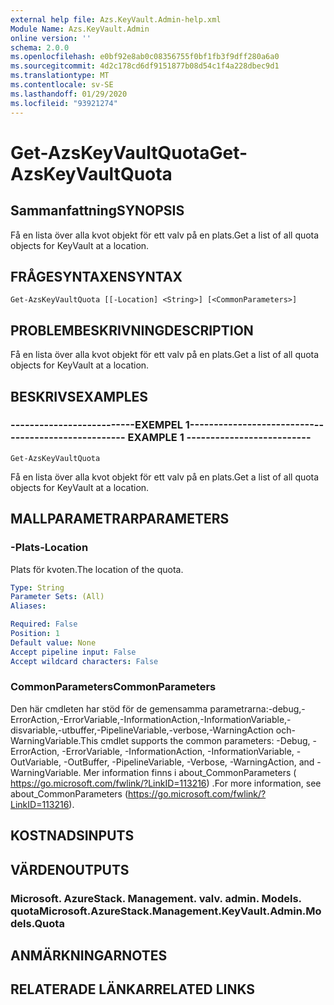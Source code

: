 ```yaml
---
external help file: Azs.KeyVault.Admin-help.xml
Module Name: Azs.KeyVault.Admin
online version: ''
schema: 2.0.0
ms.openlocfilehash: e0bf92e8ab0c08356755f0bf1fb3f9dff280a6a0
ms.sourcegitcommit: 4d2c178cd6df9151877b08d54c1f4a228dbec9d1
ms.translationtype: MT
ms.contentlocale: sv-SE
ms.lasthandoff: 01/29/2020
ms.locfileid: "93921274"
---
```

# <span data-ttu-id="ee599-101">Get-AzsKeyVaultQuota</span><span class="sxs-lookup"><span data-stu-id="ee599-101">Get-AzsKeyVaultQuota</span></span>

## <span data-ttu-id="ee599-102">Sammanfattning</span><span class="sxs-lookup"><span data-stu-id="ee599-102">SYNOPSIS</span></span>
<span data-ttu-id="ee599-103">Få en lista över alla kvot objekt för ett valv på en plats.</span><span class="sxs-lookup"><span data-stu-id="ee599-103">Get a list of all quota objects for KeyVault at a location.</span></span>

## <span data-ttu-id="ee599-104">FRÅGESYNTAXEN</span><span class="sxs-lookup"><span data-stu-id="ee599-104">SYNTAX</span></span>

```
Get-AzsKeyVaultQuota [[-Location] <String>] [<CommonParameters>]
```

## <span data-ttu-id="ee599-105">PROBLEMBESKRIVNING</span><span class="sxs-lookup"><span data-stu-id="ee599-105">DESCRIPTION</span></span>
<span data-ttu-id="ee599-106">Få en lista över alla kvot objekt för ett valv på en plats.</span><span class="sxs-lookup"><span data-stu-id="ee599-106">Get a list of all quota objects for KeyVault at a location.</span></span>

## <span data-ttu-id="ee599-107">BESKRIVS</span><span class="sxs-lookup"><span data-stu-id="ee599-107">EXAMPLES</span></span>

### <span data-ttu-id="ee599-108">--------------------------EXEMPEL 1--------------------------</span><span class="sxs-lookup"><span data-stu-id="ee599-108">-------------------------- EXAMPLE 1 --------------------------</span></span>
```
Get-AzsKeyVaultQuota
```

<span data-ttu-id="ee599-109">Få en lista över alla kvot objekt för ett valv på en plats.</span><span class="sxs-lookup"><span data-stu-id="ee599-109">Get a list of all quota objects for KeyVault at a location.</span></span>

## <span data-ttu-id="ee599-110">MALLPARAMETRAR</span><span class="sxs-lookup"><span data-stu-id="ee599-110">PARAMETERS</span></span>

### <span data-ttu-id="ee599-111">-Plats</span><span class="sxs-lookup"><span data-stu-id="ee599-111">-Location</span></span>
<span data-ttu-id="ee599-112">Plats för kvoten.</span><span class="sxs-lookup"><span data-stu-id="ee599-112">The location of the quota.</span></span>

```yaml
Type: String
Parameter Sets: (All)
Aliases: 

Required: False
Position: 1
Default value: None
Accept pipeline input: False
Accept wildcard characters: False
```

### <span data-ttu-id="ee599-113">CommonParameters</span><span class="sxs-lookup"><span data-stu-id="ee599-113">CommonParameters</span></span>
<span data-ttu-id="ee599-114">Den här cmdleten har stöd för de gemensamma parametrarna:-debug,-ErrorAction,-ErrorVariable,-InformationAction,-InformationVariable,-disvariable,-utbuffer,-PipelineVariable,-verbose,-WarningAction och-WarningVariable.</span><span class="sxs-lookup"><span data-stu-id="ee599-114">This cmdlet supports the common parameters: -Debug, -ErrorAction, -ErrorVariable, -InformationAction, -InformationVariable, -OutVariable, -OutBuffer, -PipelineVariable, -Verbose, -WarningAction, and -WarningVariable.</span></span> <span data-ttu-id="ee599-115">Mer information finns i about_CommonParameters ( https://go.microsoft.com/fwlink/?LinkID=113216) .</span><span class="sxs-lookup"><span data-stu-id="ee599-115">For more information, see about_CommonParameters (https://go.microsoft.com/fwlink/?LinkID=113216).</span></span>

## <span data-ttu-id="ee599-116">KOSTNADS</span><span class="sxs-lookup"><span data-stu-id="ee599-116">INPUTS</span></span>

## <span data-ttu-id="ee599-117">VÄRDEN</span><span class="sxs-lookup"><span data-stu-id="ee599-117">OUTPUTS</span></span>

### <span data-ttu-id="ee599-118">Microsoft. AzureStack. Management. valv. admin. Models. quota</span><span class="sxs-lookup"><span data-stu-id="ee599-118">Microsoft.AzureStack.Management.KeyVault.Admin.Models.Quota</span></span>

## <span data-ttu-id="ee599-119">ANMÄRKNINGAR</span><span class="sxs-lookup"><span data-stu-id="ee599-119">NOTES</span></span>

## <span data-ttu-id="ee599-120">RELATERADE LÄNKAR</span><span class="sxs-lookup"><span data-stu-id="ee599-120">RELATED LINKS</span></span>


